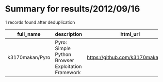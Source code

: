 
# Summary for results/2012/09/16
    
1 records found after deduplication

| full_name | description | html_url | matched_list | matched_count | pushed_at | size | stargazers_count | language | forks_count |
|-----------------|----------------------------------------------------|------------------------------------|----------------|-----------------|---------------------------|--------|--------------------|------------|---------------|
| k3170makan/Pyro | Pyro: Simple Python Browser Exploitation Framework | https://github.com/k3170makan/Pyro | ['exploit'] | 1 | 2012-09-16 01:30:25+00:00 | 219 | 10 | Python | 8 |
